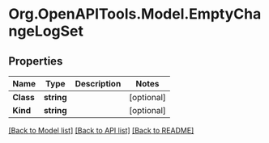 # Org.OpenAPITools.Model.EmptyChangeLogSet

## Properties

Name | Type | Description | Notes
------------ | ------------- | ------------- | -------------
**Class** | **string** |  | [optional] 
**Kind** | **string** |  | [optional] 

[[Back to Model list]](../README.md#documentation-for-models) [[Back to API list]](../README.md#documentation-for-api-endpoints) [[Back to README]](../README.md)

